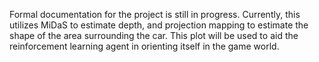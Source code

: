 Formal documentation for the project is still in progress. Currently, this utilizes MiDaS to estimate depth, and projection mapping to estimate the shape of the area surrounding the car. This plot will be used to aid the reinforcement learning agent in orienting itself in the game world.
